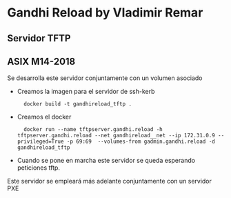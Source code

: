 # Gandhi Reload by Vladimir Remar
## Servidor TFTP
## ASIX M14-2018


Se desarrolla este servidor conjuntamente con un volumen asociado

- Creamos la imagen para el servidor de ssh-kerb

		docker build -t gandhireload_tftp .

- Creamos el docker 

		docker run --name tftpserver.gandhi.reload -h tftpserver.gandhi.reload --net gandhireload__net --ip 172.31.0.9 --privileged=True -p 69:69  --volumes-from gadmin.gandhi.reload -d gandhireload_tftp


- Cuando se pone en marcha este servidor se queda esperando peticiones tftp.

Este servidor se empleará más adelante conjuntamente con un servidor PXE
